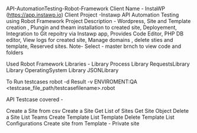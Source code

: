 
API-AutomationTesting-Robot-Framework
Client Name - InstaWP (https://app.instawp.io)
Client Project -Instawp API Automation Testing using Robot Framework
Project Description - Wordpress, Site and Template creation , Plungin and theam installation to created site, Deployement, Integration to Git repoitry via Instawp app, Provides Code Editor, PHP DB editor, View logs for created site, Manage domains , delete sties and template, Reserved sites.
Note- Select - master brnch to view code and folders

Used Robot Framework Libraries - Library Process Library RequestsLibrary Library OperatingSystem Library JSONLibrary

To Run testcases robot -d Result -v ENVIROMENT:QA <testcase_file_path/testcasefilename>.robot

API Testcase covered -

Create a Site from csv
Create a Site
Get List of Sites
Get Site Object
Delete a Site
List Teams
Create Template
List Template
Delete Template
List Configurations
Create site from Template - Private site
